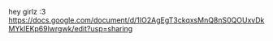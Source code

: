 hey girlz :3
https://docs.google.com/document/d/1IO2AgEgT3ckqxsMnQ8nS0QOUxvDkMYklEKp69lwrgwk/edit?usp=sharing

